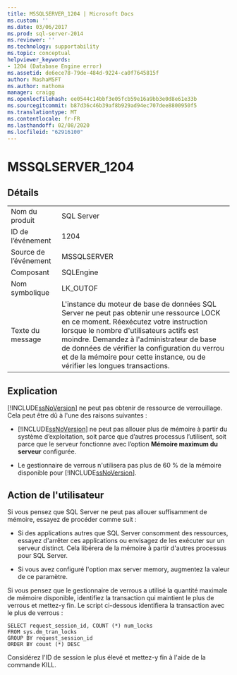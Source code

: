 ```yaml
---
title: MSSQLSERVER_1204 | Microsoft Docs
ms.custom: ''
ms.date: 03/06/2017
ms.prod: sql-server-2014
ms.reviewer: ''
ms.technology: supportability
ms.topic: conceptual
helpviewer_keywords:
- 1204 (Database Engine error)
ms.assetid: de6ece78-79de-484d-9224-ca0f7645815f
author: MashaMSFT
ms.author: mathoma
manager: craigg
ms.openlocfilehash: ee0544c14bbf3e05fcb59e16a9bb3e0d8e61e33b
ms.sourcegitcommit: b87d36c46b39af8b929ad94ec707dee8800950f5
ms.translationtype: MT
ms.contentlocale: fr-FR
ms.lasthandoff: 02/08/2020
ms.locfileid: "62916100"
---
```

# <a name="mssqlserver_1204"></a>MSSQLSERVER_1204
    
## <a name="details"></a>Détails  
  
|||  
|-|-|  
|Nom du produit|SQL Server|  
|ID de l’événement|1204|  
|Source de l’événement|MSSQLSERVER|  
|Composant|SQLEngine|  
|Nom symbolique|LK_OUTOF|  
|Texte du message|L'instance du moteur de base de données SQL Server ne peut pas obtenir une ressource LOCK en ce moment. Réexécutez votre instruction lorsque le nombre d'utilisateurs actifs est moindre. Demandez à l'administrateur de base de données de vérifier la configuration du verrou et de la mémoire pour cette instance, ou de vérifier les longues transactions.|  
  
## <a name="explanation"></a>Explication  
 [!INCLUDE[ssNoVersion](../../includes/ssnoversion-md.md)] ne peut pas obtenir de ressource de verrouillage. Cela peut être dû à l'une des raisons suivantes :  
  
-   [!INCLUDE[ssNoVersion](../../includes/ssnoversion-md.md)] ne peut pas allouer plus de mémoire à partir du système d’exploitation, soit parce que d’autres processus l’utilisent, soit parce que le serveur fonctionne avec l’option **Mémoire maximum du serveur** configurée.  
  
-   Le gestionnaire de verrous n'utilisera pas plus de 60 % de la mémoire disponible pour [!INCLUDE[ssNoVersion](../../includes/ssnoversion-md.md)].  
  
## <a name="user-action"></a>Action de l'utilisateur  
 Si vous pensez que SQL Server ne peut pas allouer suffisamment de mémoire, essayez de procéder comme suit :  
  
-   Si des applications autres que SQL Server consomment des ressources, essayez d'arrêter ces applications ou envisagez de les exécuter sur un serveur distinct. Cela libérera de la mémoire à partir d'autres processus pour SQL Server.  
  
-   Si vous avez configuré l'option max server memory, augmentez la valeur de ce paramètre.  
  
 Si vous pensez que le gestionnaire de verrous a utilisé la quantité maximale de mémoire disponible, identifiez la transaction qui maintient le plus de verrous et mettez-y fin. Le script ci-dessous identifiera la transaction avec le plus de verrous :  
  
```  
SELECT request_session_id, COUNT (*) num_locks  
FROM sys.dm_tran_locks  
GROUP BY request_session_id   
ORDER BY count (*) DESC  
```  
  
 Considérez l'ID de session le plus élevé et mettez-y fin à l'aide de la commande KILL.  
  
  
